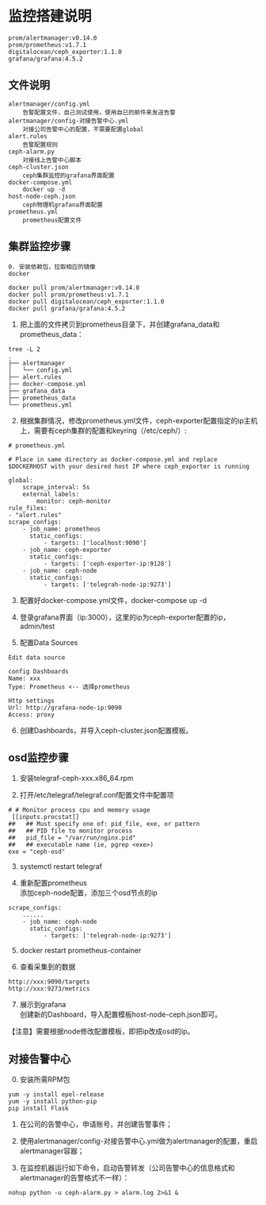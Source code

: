 # 监控搭建说明

```
prom/alertmanager:v0.14.0
prom/prometheus:v1.7.1
digitalocean/ceph_exporter:1.1.0
grafana/grafana:4.5.2
```

## 文件说明
```
alertmanager/config.yml
	告警配置文件，自己测试使用，使用自已的邮件来发送告警
alertmanager/config-对接告警中心.yml
	对接公司告警中心的配置，不需要配置global
alert.rules
	告警配置规则
ceph-alarm.py
	对接线上告警中心脚本
ceph-cluster.json
	ceph集群监控的grafana界面配置
docker-compose.yml
	docker up -d
host-node-ceph.json
	ceph物理机grafana界面配置
prometheus.yml
	prometheus配置文件
```

## 集群监控步骤
```
0. 安装依赖包，拉取相应的镜像
docker

docker pull prom/alertmanager:v0.14.0
docker pull prom/prometheus:v1.7.1
docker pull digitalocean/ceph_exporter:1.1.0
docker pull grafana/grafana:4.5.2
```

1. 把上面的文件拷贝到prometheus目录下，并创建grafana_data和prometheus_data：  
```
tree -L 2
.
├── alertmanager
│   └── config.yml
├── alert.rules
├── docker-compose.yml
├── grafana_data
├── prometheus_data
└── prometheus.yml
```

2. 根据集群情况，修改prometheus.yml文件，ceph-exporter配置指定的ip主机上，需要有ceph集群的配置和keyring（/etc/ceph/）:    
```
# prometheus.yml

# Place in same directory as docker-compose.yml and replace $DOCKERHOST with your desired host IP where ceph_exporter is running

global:
    scrape_interval: 5s
    external_labels:
        monitor: ceph-monitor
rule_files:
- "alert.rules"
scrape_configs:
    - job_name: prometheus
      static_configs:
          - targets: ['localhost:9090']
    - job_name: ceph-exporter
      static_configs:
          - targets: ['ceph-exporter-ip:9128']
    - job_name: ceph-node
      static_configs:
          - targets: ['telegrah-node-ip:9273']
```
 
3. 配置好docker-compose.yml文件，docker-compose up -d

4. 登录grafana界面（ip:3000），这里的ip为ceph-exporter配置的ip，admin/test

5. 配置Data Sources
```
Edit data source

config Dashboards
Name: xxx
Type: Prometheus <-- 选择prometheus

Http settings
Url: http://grafana-node-ip:9090
Access: proxy
```
 
6. 创建Dashboards，并导入ceph-cluster.json配置模板。

## osd监控步骤

1. 安装telegraf-ceph-xxx.x86_64.rpm  

2. 打开/etc/telegraf/telegraf.conf配置文件中配置项  
```
# # Monitor process cpu and memory usage
 [[inputs.procstat]]
##   ## Must specify one of: pid_file, exe, or pattern
##   ## PID file to monitor process
##   pid_file = "/var/run/nginx.pid"
##   ## executable name (ie, pgrep <exe>)
exe = "ceph-osd"
```

3. systemctl restart telegraf  

4. 重新配置prometheus  
添加ceph-node配置，添加三个osd节点的ip  
```
scrape_configs:
    ......
    - job_name: ceph-node
      static_configs:
          - targets: ['telegrah-node-ip:9273']
```

5. docker restart prometheus-container  

6. 查看采集到的数据  
```
http://xxx:9090/targets  
http://xxx:9273/metrics  
```

7. 展示到grafana  
创建新的Dashboard，导入配置模板host-node-ceph.json即可。  

【注意】需要根据node修改配置模板，即把ip改成osd的ip。

## 对接告警中心

0. 安装所需RPM包  
```
yum -y install epel-release
yum -y install python-pip
pip install Flask
```

1. 在公司的告警中心，申请账号，并创建告警事件；  

2. 使用alertmanager/config-对接告警中心.yml做为alertmanager的配置，重启alertmanager容器；  

3. 在监控机器运行如下命令，启动告警转发（公司告警中心的信息格式和alertmanager的告警格式不一样）：  
```
nohup python -u ceph-alarm.py > alarm.log 2>&1 &  
```

